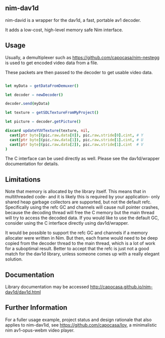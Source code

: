 
nim-dav1d
---------

nim-david is a wrapper for the dav1d, a fast, portable av1 decoder.

It adds a low-cost, high-level memory safe Nim interface.

Usage
-----

Usually, a demultiplexer such as https://github.com/capocasa/nim-nestegg is used to get encoded video data from a file.

These packets are then passed to the decoder to get usable video data.

```nim

let myData = getDataFromDemuxer()

let decoder = newDecoder()

decoder.send(myData)

let texture = getSDLTextureFromMyProject()

let picture = decoder.getPicture()

discard updateYUVTexture(texture, nil, 
  cast[ptr byte](pic.raw.data[0]), pic.raw.stride[0].cint, # Y
  cast[ptr byte](pic.raw.data[1]), pic.raw.stride[1].cint, # U
  cast[ptr byte](pic.raw.data[2]), pic.raw.stride[1].cint  # V
)

```

The C interface can be used directly as well. Please see the dav1d/wrapper documentation for details.

Limitations
-----------

Note that memory is allocated by the library itself. This means that in multithreaded code- and it is likely this is required by your application- only shared heap garbage collectors are supported, but not the default refc. Specifically using the refc GC and channels will cause null pointer crashes, because the decoding thread will free the C memory but the main thread will try to access the decoded data. If you would like to use the default GC, consider using the C interface directly using dav1d/wrapper.

It would be possible to support the refc GC and channels if a memory allocater were written in Nim. But then, each frame would need to be deep copied from the decoder thread to the main thread, which is a lot of work for a suboptimal result. Better to accept that the refc is just not a good match for the dav1d library, unless someone comes up with a really elegant solution.

Documentation
-------------

Library documentation may be accessed http://capocasa.github.io/nim-dav1d/dav1d.html

Further Information
-------------------

For a fuller usage example, project status and design rationale that also applies to nim-dav1id, see https://github.com/capocasa/lov, a minimalistic nim av1-opus-webm video player.

